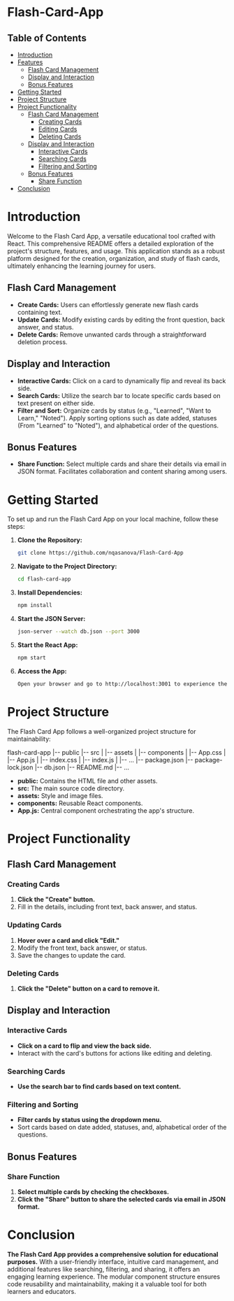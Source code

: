 # Flash-Card-App

## Table of Contents
- [Introduction](#introduction)
- [Features](#features)
  - [Flash Card Management](#flash-card-management)
  - [Display and Interaction](#display-and-interaction)
  - [Bonus Features](#bonus-features)
- [Getting Started](#getting-started)
- [Project Structure](#project-structure)
- [Project Functionality](#project-functionality)
  - [Flash Card Management](#flash-card-management-1)
    - [Creating Cards](#creating-cards)
    - [Editing Cards](#editing-cards)
    - [Deleting Cards](#deleting-cards)
  - [Display and Interaction](#display-and-interaction-1)
    - [Interactive Cards](#interactive-cards)
    - [Searching Cards](#searching-cards)
    - [Filtering and Sorting](#filtering-and-sorting)
  - [Bonus Features](#bonus-features-1)
    - [Share Function](#share-function)
- [Conclusion](#conclusion)

# Introduction

Welcome to the Flash Card App, a versatile educational tool crafted with React. This comprehensive README offers a detailed exploration of the project's structure, features, and usage. This application stands as a robust platform designed for the creation, organization, and study of flash cards, ultimately enhancing the learning journey for users.

## Flash Card Management
- **Create Cards:**
  Users can effortlessly generate new flash cards containing text.
- **Update Cards:**
  Modify existing cards by editing the front question, back answer, and status.
- **Delete Cards:**
  Remove unwanted cards through a straightforward deletion process.

## Display and Interaction
- **Interactive Cards:**
  Click on a card to dynamically flip and reveal its back side.
- **Search Cards:**
  Utilize the search bar to locate specific cards based on text present on either side.
- **Filter and Sort:**
  Organize cards by status (e.g., "Learned", "Want to Learn," "Noted").
  Apply sorting options such as date added, statuses (From "Learned" to "Noted"), and alphabetical order of the questions.

## Bonus Features
- **Share Function:**
  Select multiple cards and share their details via email in JSON format.
  Facilitates collaboration and content sharing among users.

# Getting Started

To set up and run the Flash Card App on your local machine, follow these steps:

1. **Clone the Repository:**
   ```bash
   git clone https://github.com/nqasanova/Flash-Card-App

2. **Navigate to the Project Directory:**
   ```bash
   cd flash-card-app

4. **Install Dependencies:**
   ```bash
   npm install

6. **Start the JSON Server:**
   ```bash
   json-server --watch db.json --port 3000

8. **Start the React App:**
   ```bash
   npm start

10. **Access the App:**
    ```bash
    Open your browser and go to http://localhost:3001 to experience the Flash Card App.


# Project Structure
The Flash Card App follows a well-organized project structure for maintainability:

flash-card-app
|-- public
|-- src
|   |-- assets
|   |-- components
|   |-- App.css
|   |-- App.js
|   |-- index.css
|   |-- index.js
|   |-- ...
|-- package.json
|-- package-lock.json
|-- db.json
|-- README.md
|-- ...

- **public:** Contains the HTML file and other assets.
- **src:** The main source code directory.
- **assets:** Style and image files.
- **components:** Reusable React components.
- **App.js:** Central component orchestrating the app's structure.

# Project Functionality

## Flash Card Management

### Creating Cards
1. **Click the "Create" button.**
2. Fill in the details, including front text, back answer, and status.

### Updating Cards
1. **Hover over a card and click "Edit."**
2. Modify the front text, back answer, or status.
3. Save the changes to update the card.

### Deleting Cards
1. **Click the "Delete" button on a card to remove it.**

## Display and Interaction

### Interactive Cards
- **Click on a card to flip and view the back side.**
- Interact with the card's buttons for actions like editing and deleting.

### Searching Cards
- **Use the search bar to find cards based on text content.**

### Filtering and Sorting
- **Filter cards by status using the dropdown menu.**
- Sort cards based on date added, statuses, and, alphabetical order of the questions.

## Bonus Features

### Share Function
1. **Select multiple cards by checking the checkboxes.**
2. **Click the "Share" button to share the selected cards via email in JSON format.**

# Conclusion

**The Flash Card App provides a comprehensive solution for educational purposes.** With a user-friendly interface, intuitive card management, and additional features like searching, filtering, and sharing, it offers an engaging learning experience. The modular component structure ensures code reusability and maintainability, making it a valuable tool for both learners and educators.

